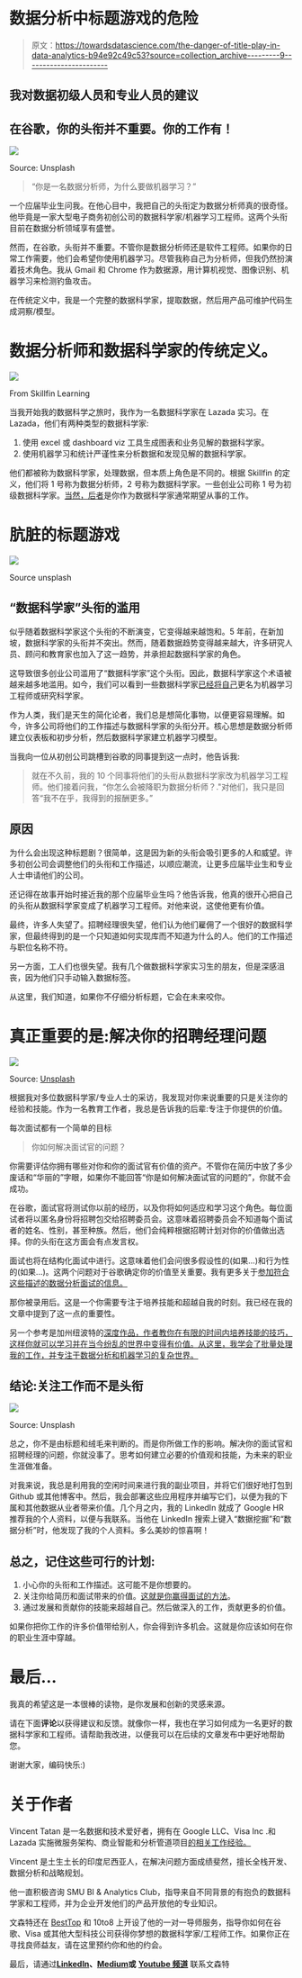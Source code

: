 # 数据分析中标题游戏的危险

> 原文：<https://towardsdatascience.com/the-danger-of-title-play-in-data-analytics-b94e92c49c53?source=collection_archive---------9----------------------->

## 我对数据初级人员和专业人员的建议

## 在谷歌，你的头衔并不重要。你的工作有！

![](img/7cffd59dca5f4f6930f87296263abd43.png)

Source: Unsplash

> “你是一名数据分析师，为什么要做机器学习？”

一个应届毕业生问我。在他心目中，我把自己的头衔定为数据分析师真的很奇怪。他毕竟是一家大型电子商务初创公司的数据科学家/机器学习工程师。这两个头衔目前在数据分析领域享有盛誉。

然而，在谷歌，头衔并不重要。不管你是数据分析师还是软件工程师。如果你的日常工作需要，他们会希望你使用机器学习。尽管我称自己为分析师，但我仍然扮演着技术角色。我从 Gmail 和 Chrome 作为数据源，用计算机视觉、图像识别、机器学习来检测钓鱼攻击。

在传统定义中，我是一个完整的数据科学家，提取数据，然后用产品可维护代码生成洞察/模型。

# 数据分析师和数据科学家的传统定义。

![](img/fd11ada536c715e4b3dfd898cc0c7fba.png)

From Skillfin Learning

当我开始我的数据科学之旅时，我作为一名数据科学家在 Lazada 实习。在 Lazada，他们有两种类型的数据科学家:

1.  使用 excel 或 dashboard viz 工具生成图表和业务见解的数据科学家。
2.  使用机器学习和统计严谨性来分析数据和发现见解的数据科学家。

他们都被称为数据科学家，处理数据，但本质上角色是不同的。根据 Skillfin 的定义，他们将 1 号称为数据分析师，2 号称为数据科学家。一些创业公司称 1 号为初级数据科学家。[当然，后者](https://www.simplilearn.com/data-science-vs-data-analytics-vs-machine-learning-article)是你作为数据科学家通常期望从事的工作。

# 肮脏的标题游戏

![](img/f66d736917442f3962734ef5ddc7435c.png)

Source unsplash

## “数据科学家”头衔的滥用

似乎随着数据科学家这个头衔的不断演变，它变得越来越饱和。5 年前，在新加坡，数据科学家的头衔并不突出。然而，随着数据趋势变得越来越大，许多研究人员、顾问和教育家也加入了这一趋势，并承担起数据科学家的角色。

这导致很多创业公司滥用了“数据科学家”这个头衔。因此，数据科学家这个术语被越来越多地滥用。如今，我们可以看到一些数据科学家[已经将自己](https://www.datanami.com/2019/04/17/data-scientist-title-evolving-into-new-thing/)更名为机器学习工程师或研究科学家。

作为人类，我们是天生的简化论者，我们总是想简化事物，以便更容易理解。如今，许多公司将他们的工作描述与数据科学家的头衔分开。核心思想是数据分析师建立仪表板和初步分析，然后数据科学家建立机器学习模型。

当我向一位从初创公司跳槽到谷歌的同事提到这一点时，他告诉我:

> 就在不久前，我的 10 个同事将他们的头衔从数据科学家改为机器学习工程师。他们接着问我，“你怎么会被降职为数据分析师？."对他们，我只是回答“我不在乎，我得到的报酬更多。”

## 原因

为什么会出现这种标题剧？很简单，这是因为新的头衔会吸引更多的人和威望。许多初创公司会调整他们的头衔和工作描述，以顺应潮流，让更多应届毕业生和专业人士申请他们的公司。

还记得在故事开始时接近我的那个应届毕业生吗？他告诉我，他真的很开心把自己的头衔从数据科学家变成了机器学习工程师。对他来说，这使他更有价值。

最终，许多人失望了。招聘经理很失望，他们认为他们雇佣了一个很好的数据科学家，但最终得到的是一个只知道如何实现库而不知道为什么的人。他们的工作描述与职位名称不符。

另一方面，工人们也很失望。我有几个做数据科学家实习生的朋友，但是深感沮丧，因为他们只手动输入数据标签。

从这里，我们知道，如果你不仔细分析标题，它会在未来咬你。

# 真正重要的是:解决你的招聘经理问题

![](img/544bee2cb43aa677a8588429f9a6b50c.png)

Source: [Unsplash](https://unsplash.com/photos/NbtIDoFKGO8)

根据我对多位数据科学家/专业人士的采访，我发现对你来说重要的只是关注你的经验和技能。作为一名教育工作者，我总是告诉我的后辈:专注于你提供的价值。

每次面试都有一个简单的目标

> 你如何解决面试官的问题？

你需要评估你拥有哪些对你和你的面试官有价值的资产。不管你在简历中放了多少废话和“华丽的”字眼，如果你不能回答“你是如何解决面试官的问题的”，你就不会成功。

在谷歌，面试官将测试你以前的经历，以及你将如何适应和学习这个角色。每位面试者将以匿名身份将招聘包交给招聘委员会。这意味着招聘委员会不知道每个面试者的姓名、性别，甚至种族。然后，他们会纯粹根据招聘计划对你的价值做出选择。你的头衔在这方面会有点发言权。

面试也将在结构化面试中进行。这意味着他们会问很多假设性的(如果…)和行为性的(如果…)。这两个问题对于谷歌确定你的价值至关重要。我有更多关于[参加符合这些描述的数据分析面试的信息。](/ace-your-data-analytics-interviews-ef114606c5d7)

那你被录用后。这是一个你需要专注于培养技能和超越自我的时刻。我已经在我的文章中提到了这一点的重要性。

另一个参考是加州纽波特的[深度作品，作者教你在有限的时间内培养技能的技巧，这样你就可以学习并在当今纷乱的世界中变得有价值。从这里，我学会了批量处理我的工作，并专注于数据分析和机器学习的复杂世界。](https://www.amazon.com/Deep-Work-Focused-Success-Distracted/dp/1455586692/ref=asc_df_1455586692/?tag=hyprod-20&linkCode=df0&hvadid=312741934517&hvpos=1o1&hvnetw=g&hvrand=8390308441290233035&hvpone=&hvptwo=&hvqmt=&hvdev=c&hvdvcmdl=&hvlocint=&hvlocphy=9031922&hvtargid=pla-421604508630&psc=1&tag=&ref=&adgrpid=64940825031&hvpone=&hvptwo=&hvadid=312741934517&hvpos=1o1&hvnetw=g&hvrand=8390308441290233035&hvqmt=&hvdev=c&hvdvcmdl=&hvlocint=&hvlocphy=9031922&hvtargid=pla-421604508630)

## 结论:关注工作而不是头衔

![](img/071095b9ea969eae9b67b7678d417a93.png)

Source: Unsplash

总之，你不是由标题和绒毛来判断的。而是你所做工作的影响。解决你的面试官和招聘经理的问题，你就没事了。思考如何建立必要的价值观和技能，为未来的职业生涯做准备。

对我来说，我总是利用我的空闲时间来进行我的副业项目，并将它们很好地打包到 Github 或其他博客中。然后，我会部署这些应用程序并编写它们，以便为我的下属和其他数据从业者带来价值。几个月之内，我的 LinkedIn 就成了 Google HR 推荐我的个人资料，以便与我联系。当他在 LinkedIn 搜索上键入“数据挖掘”和“数据分析”时，他发现了我的个人资料。多么美妙的惊喜啊！

## 总之，记住这些可行的计划:

1.  小心你的头衔和工作描述。这可能不是你想要的。
2.  关注你给简历和面试带来的价值。[这就是你赢得面试的方法](/ace-your-data-analytics-interviews-ef114606c5d7)。
3.  通过发展和贡献你的技能来超越自己。然后做深入的工作，贡献更多的价值。

如果你把你工作的许多价值带给别人，你会得到许多机会。这就是你应该如何在你的职业生涯中穿越。

# 最后…

我真的希望这是一本很棒的读物，是你发展和创新的灵感来源。

请在下面**评论**以获得建议和反馈。就像你一样，我也在学习如何成为一名更好的数据科学家和工程师。请帮助我改进，以便我可以在后续的文章发布中更好地帮助您。

谢谢大家，编码快乐:)

# 关于作者

Vincent Tatan 是一名数据和技术爱好者，拥有在 Google LLC、Visa Inc .和 Lazada 实施微服务架构、商业智能和分析管道项目[的相关工作经验。](https://bit.ly/2I8jkWV.?source=post_page---------------------------)

Vincent 是土生土长的印度尼西亚人，在解决问题方面成绩斐然，擅长全栈开发、数据分析和战略规划。

他一直积极咨询 SMU BI & Analytics Club，指导来自不同背景的有抱负的数据科学家和工程师，并为企业开发他们的产品开放他的专业知识。

文森特还在 [BestTop](https://www.besttopcareer.com/mentors-datascience) 和 10to8 上开设了他的一对一导师服务，指导你如何在谷歌、Visa 或其他大型科技公司获得你梦想的数据科学家/工程师工作。如果你正在寻找良师益友，请在这里预约你和他的约会。

最后，请通过[**LinkedIn**](http://www.linkedin.com/in/vincenttatan/?source=post_page---------------------------)**、**[**Medium**](https://medium.com/@vincentkernn?source=post_page---------------------------)**或** [**Youtube 频道**](https://www.youtube.com/user/vincelance1/videos?source=post_page---------------------------) 联系文森特